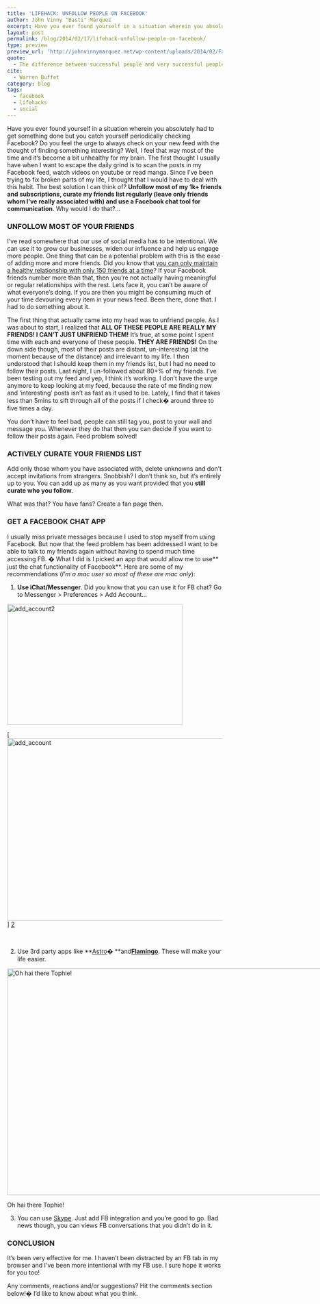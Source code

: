 ```yaml
---
title: 'LIFEHACK: UNFOLLOW PEOPLE ON FACEBOOK'
author: John Vinny "Basti" Marquez
excerpt: Have you ever found yourself in a situation wherein you absolutely had to get something done but you catch yourself periodically checking Facebook? Do you feel the urge to always check on your new feed with the thought of finding something interesting? The best solution I can think of? Unfollow most of my 1k+ friends and subscriptions, curate my friends list regularly (leave only friends whom I’ve really associated with) and use a Facebook chat tool for communication. Why would I do that?
layout: post
permalink: /blog/2014/02/17/lifehack-unfollow-people-on-facebook/
type: preview
preview_url: 'http://johnvinnymarquez.net/wp-content/uploads/2014/02/Facebook2.png'
quote:
  - The difference between successful people and very successful people is that very successful people say &#8216;no&#8217; to almost everything.
cite:
  - Warren Buffet
category: blog
tags:
  - facebook
  - lifehacks
  - social
---
```


Have you ever found yourself in a situation wherein you absolutely had to get something done but you catch yourself periodically checking Facebook? Do you feel the urge to always check on your new feed with the thought of finding something interesting? Well, I feel that way most of the time and it’s become a bit unhealthy for my brain. The first thought I usually have when I want to escape the daily grind is to scan the posts in my Facebook feed, watch videos on youtube or read manga. Since I’ve been trying to fix broken parts of my life, I thought that I would have to deal with this habit. The best solution I can think of? **Unfollow most of my 1k+ friends and subscriptions, curate my friends list regularly (leave only friends whom I’ve really associated with) and use a Facebook chat tool for communication**. Why would I do that?&#8230;

### UNFOLLOW MOST OF YOUR FRIENDS

I’ve read somewhere that our use of social media has to be intentional. We can use it to grow our businesses, widen our influence and help us engage more people. One thing that can be a potential problem with this is the ease of adding more and more friends. Did you know that <a href="https://en.wikipedia.org/wiki/Dunbar's_number" target="_blank">you can only maintain a healthy relationship with only 150 friends at a time</a>? If your Facebook friends number more than that, then you’re not actually having meaningful or regular relationships with the rest. Lets face it, you can&#8217;t be aware of what everyone&#8217;s doing. If you are then you might be consuming much of your time devouring every item in your news feed. Been there, done that. I had to do something about it.

The first thing that actually came into my head was to unfriend people. As I was about to start, I realized that **ALL OF THESE PEOPLE ARE REALLY MY FRIENDS! I CAN’T JUST UNFRIEND THEM!** It’s true, at some point I spent time with each and everyone of these people. **THEY ARE FRIENDS!** On the down side though, most of their posts are distant, un-interesting (at the moment because of the distance) and irrelevant to my life. I then understood that I should keep them in my friends list, but I had no need to follow their posts. Last night, I un-followed about 80+% of my friends. I&#8217;ve been testing out my feed and yep, I think it&#8217;s working. I don’t have the urge anymore to keep looking at my feed, because the rate of me finding new and &#8216;interesting&#8217; posts isn’t as fast as it used to be. Lately, I find that it takes less than 5mins to sift through all of the posts if I check� around three to five times a day.

You don&#8217;t have to feel bad, people can still tag you, post to your wall and message you. Whenever they do that then you can decide if you want to follow their posts again. Feed problem solved!

### ACTIVELY CURATE YOUR FRIENDS LIST

Add only those whom you have associated with, delete unknowns and don&#8217;t accept invitations from strangers. Snobbish? I don&#8217;t think so, but it&#8217;s entirely up to you. You can add up as many as you want provided that you **still curate who you follow**.

What was that? You have fans? Create a fan page then.

### GET A FACEBOOK CHAT APP

I usually miss private messages because I used to stop myself from using Facebook. But now that the feed problem has been addressed I want to be able to talk to my friends again without having to spend much time accessing FB. � What I did is I picked an app that would allow me to use** just the chat functionality of Facebook**. Here are some of my recommendations (*I&#8217;m a mac user so most of these are mac only*):

1. **Use iChat/Messenger**. Did you know that you can use it for FB chat? Go to Messenger > Preferences > Add Account&#8230;

[<img alt="add_account2" src="http://johnvinnymarquez.net/wp-content/uploads/2014/02/add_account2.png" width="410" height="282" />][1]

[<img class="aligncenter size-full wp-image-1308" alt="add_account" src="http://johnvinnymarquez.net/wp-content/uploads/2014/02/add_account.png" width="734" height="426" />]
[2]

&nbsp;

2. Use 3rd party apps like **<a href="http://astroim.com/#/hero" target="_blank">Astro</a>� **and<a href="http://flamingo.im/" target="_blank"><strong>Flamingo</strong></a>. These will make your life easier.

<div id="attachment_1310" style="width: 806px" class="wp-caption aligncenter">
  <a href="http://johnvinnymarquez.net/wp-content/uploads/2014/02/messages.png">
  <img class="size-full wp-image-1310" alt="Oh hai there Tophie!" src="http://johnvinnymarquez.net/wp-content/uploads/2014/02/messages.png" width="796" height="529" /></a>
  <p class="wp-caption-text">
    Oh hai there Tophie!
  </p>
</div>

3. You can use <a href="http://www.skype.com/‎" target="_blank">Skype</a>. Just add FB integration and you&#8217;re good to go. Bad news though, you can views FB conversations that you didn&#8217;t do in it.

### CONCLUSION

It&#8217;s been very effective for me. I haven&#8217;t been distracted by an FB tab in my browser and I&#8217;ve been more intentional with my FB use. I sure hope it works for you too!

Any comments, reactions and/or suggestions? Hit the comments section below!� I&#8217;d like to know about what you think.

&nbsp;

 [1]: http://johnvinnymarquez.net/wp-content/uploads/2014/02/add_account2.png
 [2]: http://johnvinnymarquez.net/wp-content/uploads/2014/02/add_account.png